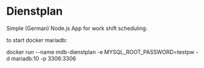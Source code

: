 # Dienstplan

Simple (German) Node.js App for work shift scheduling.


to start docker mariadb:

docker run --name mdb-dienstplan -e MYSQL_ROOT_PASSWORD=testpw -d mariadb:10 -p 3306:3306
